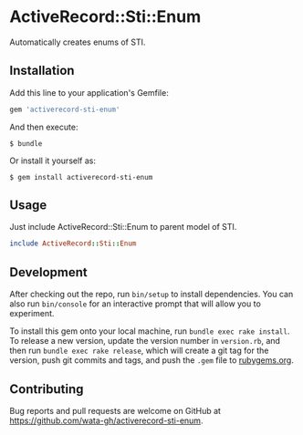 # ActiveRecord::Sti::Enum

Automatically creates enums of STI.

## Installation

Add this line to your application's Gemfile:

```ruby
gem 'activerecord-sti-enum'
```

And then execute:

    $ bundle

Or install it yourself as:

    $ gem install activerecord-sti-enum

## Usage

Just include ActiveRecord::Sti::Enum to parent model of STI.

```ruby
include ActiveRecord::Sti::Enum
```

## Development

After checking out the repo, run `bin/setup` to install dependencies. You can also run `bin/console` for an interactive prompt that will allow you to experiment.

To install this gem onto your local machine, run `bundle exec rake install`. To release a new version, update the version number in `version.rb`, and then run `bundle exec rake release`, which will create a git tag for the version, push git commits and tags, and push the `.gem` file to [rubygems.org](https://rubygems.org).

## Contributing

Bug reports and pull requests are welcome on GitHub at https://github.com/wata-gh/activerecord-sti-enum.
